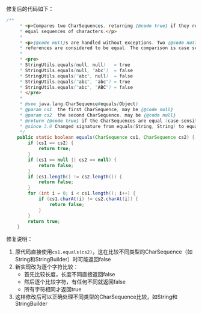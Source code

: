 修复后的代码如下：

```java
/**
     * <p>Compares two CharSequences, returning {@code true} if they represent
     * equal sequences of characters.</p>
     *
     * <p>{@code null}s are handled without exceptions. Two {@code null}
     * references are considered to be equal. The comparison is case sensitive.</p>
     *
     * <pre>
     * StringUtils.equals(null, null)   = true
     * StringUtils.equals(null, "abc")  = false
     * StringUtils.equals("abc", null)  = false
     * StringUtils.equals("abc", "abc") = true
     * StringUtils.equals("abc", "ABC") = false
     * </pre>
     *
     * @see java.lang.CharSequence#equals(Object)
     * @param cs1  the first CharSequence, may be {@code null}
     * @param cs2  the second CharSequence, may be {@code null}
     * @return {@code true} if the CharSequences are equal (case-sensitive), or both {@code null}
     * @since 3.0 Changed signature from equals(String, String) to equals(CharSequence, CharSequence)
     */
    public static boolean equals(CharSequence cs1, CharSequence cs2) {
        if (cs1 == cs2) {
            return true;
        }
        if (cs1 == null || cs2 == null) {
            return false;
        }
        if (cs1.length() != cs2.length()) {
            return false;
        }
        for (int i = 0; i < cs1.length(); i++) {
            if (cs1.charAt(i) != cs2.charAt(i)) {
                return false;
            }
        }
        return true;
    }
```

修复说明：
1. 原代码直接使用`cs1.equals(cs2)`，这在比较不同类型的CharSequence（如String和StringBuilder）时可能返回false
2. 新实现改为逐个字符比较：
   - 首先比较长度，长度不同直接返回false
   - 然后逐个比较字符，有任何不同就返回false
   - 所有字符相同才返回true
3. 这样修改后可以正确处理不同类型的CharSequence比较，如String和StringBuilder